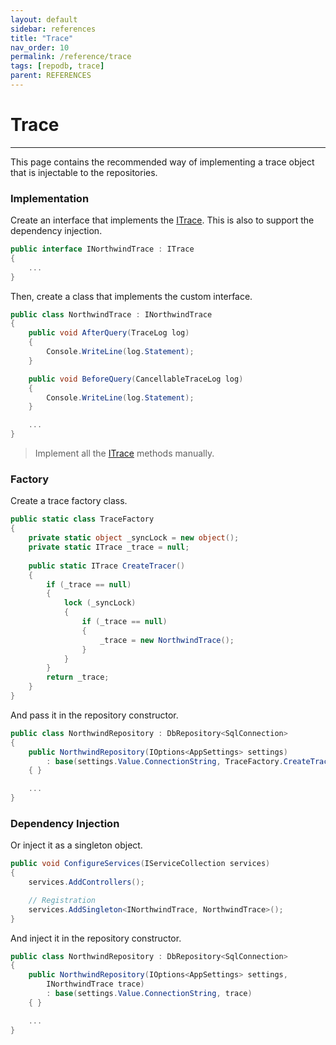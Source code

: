 ```yaml
---
layout: default
sidebar: references
title: "Trace"
nav_order: 10
permalink: /reference/trace
tags: [repodb, trace]
parent: REFERENCES
---
```


# Trace

---

This page contains the recommended way of implementing a trace object that is injectable to the repositories.

### Implementation

Create an interface that implements the [ITrace](/interface/itrace). This is also to support the dependency injection.

```csharp
public interface INorthwindTrace : ITrace
{
    ...
}
```

Then, create a class that implements the custom interface.

```csharp
public class NorthwindTrace : INorthwindTrace
{
    public void AfterQuery(TraceLog log)
    {
        Console.WriteLine(log.Statement);
    }

    public void BeforeQuery(CancellableTraceLog log)
    {
        Console.WriteLine(log.Statement);
    }

    ...
}
```

> Implement all the [ITrace](/interface/itrace) methods manually.

### Factory

Create a trace factory class.

```csharp
public static class TraceFactory
{
    private static object _syncLock = new object();
    private static ITrace _trace = null;
    
    public static ITrace CreateTracer()
    {
        if (_trace == null)
        {
            lock (_syncLock)
            {
                if (_trace == null)
                {
                    _trace = new NorthwindTrace();
                }
            }
        }
        return _trace;
    }
}
```

And pass it in the repository constructor.

```csharp
public class NorthwindRepository : DbRepository<SqlConnection>
{
    public NorthwindRepository(IOptions<AppSettings> settings)
        : base(settings.Value.ConnectionString, TraceFactory.CreateTracer())
    { }

    ...
}
```

### Dependency Injection

Or inject it as a singleton object.

```csharp
public void ConfigureServices(IServiceCollection services)
{
    services.AddControllers();

    // Registration
    services.AddSingleton<INorthwindTrace, NorthwindTrace>();
}
```

And inject it in the repository constructor.

```csharp
public class NorthwindRepository : DbRepository<SqlConnection>
{
    public NorthwindRepository(IOptions<AppSettings> settings,
        INorthwindTrace trace)
        : base(settings.Value.ConnectionString, trace)
    { }

    ...
}
```